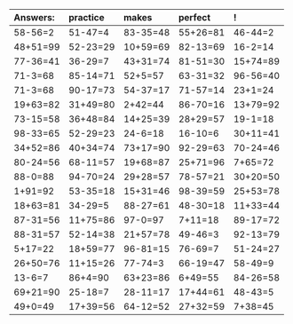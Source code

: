 | Answers: | practice | makes | perfect | ! |
| :--- | :--- | :--- | :--- | :--- |
| 58-56=2 | 51-47=4 | 83-35=48 | 55+26=81 | 46-44=2 | 
| 48+51=99 | 52-23=29 | 10+59=69 | 82-13=69 | 16-2=14 | 
| 77-36=41 | 36-29=7 | 43+31=74 | 81-51=30 | 15+74=89 | 
| 71-3=68 | 85-14=71 | 52+5=57 | 63-31=32 | 96-56=40 | 
| 71-3=68 | 90-17=73 | 54-37=17 | 71-57=14 | 23+1=24 | 
| 19+63=82 | 31+49=80 | 2+42=44 | 86-70=16 | 13+79=92 | 
| 73-15=58 | 36+48=84 | 14+25=39 | 28+29=57 | 19-1=18 | 
| 98-33=65 | 52-29=23 | 24-6=18 | 16-10=6 | 30+11=41 | 
| 34+52=86 | 40+34=74 | 73+17=90 | 92-29=63 | 70-24=46 | 
| 80-24=56 | 68-11=57 | 19+68=87 | 25+71=96 | 7+65=72 | 
| 88-0=88 | 94-70=24 | 29+28=57 | 78-57=21 | 30+20=50 | 
| 1+91=92 | 53-35=18 | 15+31=46 | 98-39=59 | 25+53=78 | 
| 18+63=81 | 34-29=5 | 88-27=61 | 48-30=18 | 11+33=44 | 
| 87-31=56 | 11+75=86 | 97-0=97 | 7+11=18 | 89-17=72 | 
| 88-31=57 | 52-14=38 | 21+57=78 | 49-46=3 | 92-13=79 | 
| 5+17=22 | 18+59=77 | 96-81=15 | 76-69=7 | 51-24=27 | 
| 26+50=76 | 11+15=26 | 77-74=3 | 66-19=47 | 58-49=9 | 
| 13-6=7 | 86+4=90 | 63+23=86 | 6+49=55 | 84-26=58 | 
| 69+21=90 | 25-18=7 | 28-11=17 | 17+44=61 | 48-43=5 | 
| 49+0=49 | 17+39=56 | 64-12=52 | 27+32=59 | 7+38=45 | 
